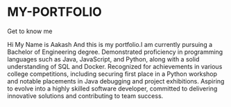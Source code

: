 # MY-PORTFOLIO
Get to know me

Hi My Name is Aakash And this is my portfolio.I am currently pursuing a Bachelor of Engineering degree. Demonstrated proficiency in programming languages such as Java, JavaScript, and Python, along with a solid understanding of SQL and Docker. Recognized for achievements in various college competitions, including securing first place in a Python workshop and notable placements in Java debugging and project exhibitions. Aspiring to evolve into a highly skilled software developer, committed to delivering innovative solutions and contributing to team success.
